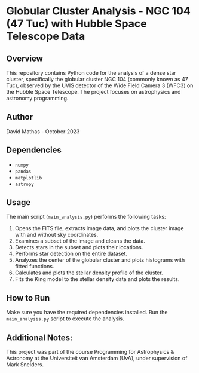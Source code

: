 # Globular Cluster Analysis - NGC 104 (47 Tuc) with Hubble Space Telescope Data

## Overview
This repository contains Python code for the analysis of a dense star cluster, specifically the globular cluster NGC 104 (commonly known as 47 Tuc), observed by the UVIS detector of the Wide Field Camera 3 (WFC3) on the Hubble Space Telescope. The project focuses on astrophysics and astronomy programming.

## Author
David Mathas - October 2023

## Dependencies
- `numpy`
- `pandas`
- `matplotlib`
- `astropy`

## Usage
The main script (`main_analysis.py`) performs the following tasks:
1. Opens the FITS file, extracts image data, and plots the cluster image with and without sky coordinates.
2. Examines a subset of the image and cleans the data.
3. Detects stars in the subset and plots their locations.
4. Performs star detection on the entire dataset.
5. Analyzes the center of the globular cluster and plots histograms with fitted functions.
6. Calculates and plots the stellar density profile of the cluster.
7. Fits the King model to the stellar density data and plots the results.

## How to Run
Make sure you have the required dependencies installed. Run the `main_analysis.py` script to execute the analysis.

## Additional Notes:

This project was part of the course Programming for Astrophysics & Astronomy at the Universiteit van Amsterdam (UvA), under supervision of Mark Snelders.
